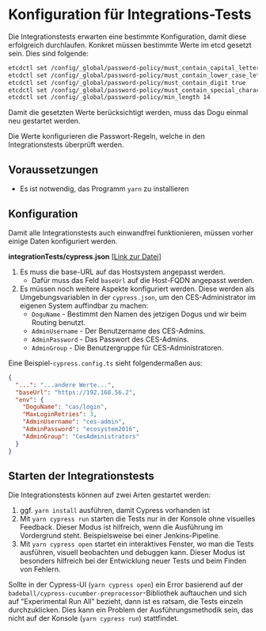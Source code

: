 # Konfiguration für Integrations-Tests

Die Integrationstests erwarten eine bestimmte Konfiguration, damit diese erfolgreich durchlaufen. Konkret müssen
bestimmte Werte im etcd gesetzt sein. Dies sind folgende:

```bash
etcdctl set /config/_global/password-policy/must_contain_capital_letter true
etcdctl set /config/_global/password-policy/must_contain_lower_case_letter true
etcdctl set /config/_global/password-policy/must_contain_digit true
etcdctl set /config/_global/password-policy/must_contain_special_character true
etcdctl set /config/_global/password-policy/min_length 14
```

Damit die gesetzten Werte berücksichtigt werden, muss das Dogu einmal neu gestartet werden.

Die Werte konfigurieren die Passwort-Regeln, welche in den Integrationstests überprüft werden.

## Voraussetzungen

* Es ist notwendig, das Programm `yarn` zu installieren

## Konfiguration

Damit alle Integrationstests auch einwandfrei funktionieren, müssen vorher einige Daten konfiguriert werden.

**integrationTests/cypress.json** [[Link zur Datei](../../integrationTests/cypress.config.ts)] <!-- markdown-link-check-disable-line -->

1) Es muss die base-URL auf das Hostsystem angepasst werden.
   - Dafür muss das Feld `baseUrl` auf die Host-FQDN angepasst werden.
2) Es müssen noch weitere Aspekte konfiguriert werden.
   Diese werden als Umgebungsvariablen in der `cypress.json`, um den CES-Administrator im eigenen System auffindbar zu machen:
   - `DoguName` - Bestimmt den Namen des jetzigen Dogus und wir beim Routing benutzt.
   - `AdminUsername` - Der Benutzername des CES-Admins.
   - `AdminPassword` - Das Passwort des CES-Admins.
   - `AdminGroup` - Die Benutzergruppe für CES-Administratoren.

Eine Beispiel-`cypress.config.ts` sieht folgendermaßen aus:
```json
{
  "...": "...andere Werte...",
  "baseUrl": "https://192.168.56.2",
  "env": {
    "DoguName": "cas/login",
    "MaxLoginRetries": 3,
    "AdminUsername": "ces-admin",
    "AdminPassword": "ecosystem2016",
    "AdminGroup": "CesAdministrators" 
  }
}
```

## Starten der Integrationstests

Die Integrationstests können auf zwei Arten gestartet werden:

1. ggf. `yarn install` ausführen, damit Cypress vorhanden ist
2. Mit `yarn cypress run` starten die Tests nur in der Konsole ohne visuelles Feedback.
   Dieser Modus ist hilfreich, wenn die Ausführung im Vordergrund steht.
   Beispielsweise bei einer Jenkins-Pipeline.
3. Mit `yarn cypress open` startet ein interaktives Fenster, wo man die Tests ausführen, visuell beobachten und debuggen kann.
   Dieser Modus ist besonders hilfreich bei der Entwicklung neuer Tests und beim Finden von Fehlern.

Sollte in der Cypress-UI (`yarn cypress open`) ein Error basierend auf der `badeball/cypress-cucumber-preprocessor`-Bibliothek auftauchen und sich auf "Experimental Run All" bezieht, dann ist es ratsam, die Tests einzeln durchzuklicken. Dies kann ein Problem der Ausführungsmethodik sein, das nicht auf der Konsole (`yarn cypress run`) stattfindet.
